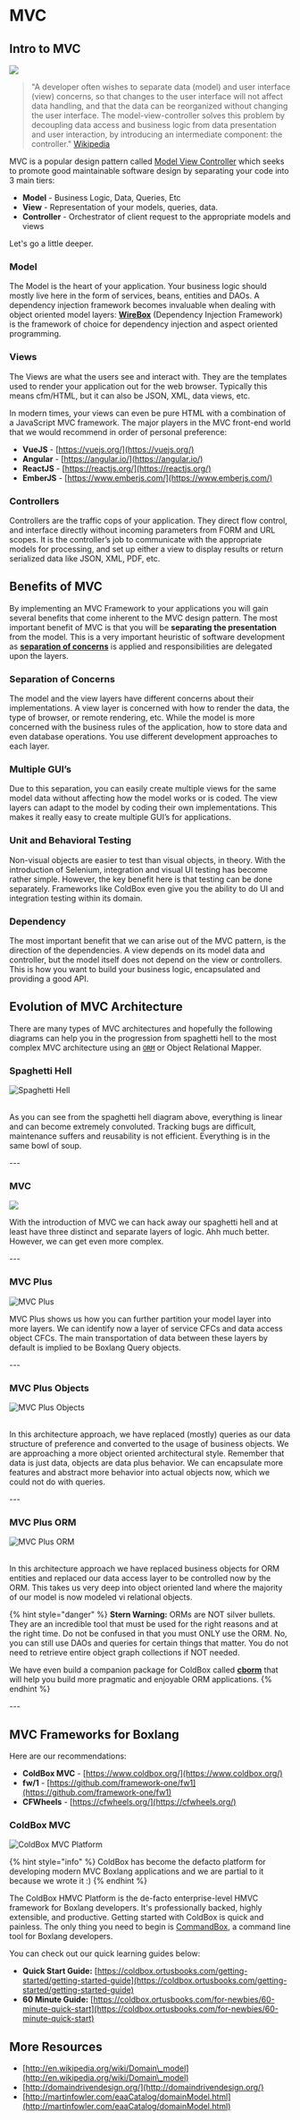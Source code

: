 # MVC

## Intro to MVC

![](../.gitbook/assets/mvc-overview.png)

> "A developer often wishes to separate data (model) and user interface (view) concerns, so that changes to the user interface will not affect data handling, and that the data can be reorganized without changing the user interface. The model-view-controller solves this problem by decoupling data access and business logic from data presentation and user interaction, by introducing an intermediate component: the controller." [Wikipedia](http://en.wikipedia.org/wiki/Model-view-controller)​

MVC is a popular design pattern called [Model View Controller](http://en.wikipedia.org/wiki/Model%E2%80%93view%E2%80%93controller) which seeks to promote good maintainable software design by separating your code into 3 main tiers:

* **Model**  - Business Logic, Data, Queries, Etc
* **View** - Representation of your models, queries, data.
* **Controller** - Orchestrator of client request to the appropriate models and views

Let's go a little deeper.

### Model

The Model is the heart of your application. Your business logic should mostly live here in the form of services, beans, entities and DAOs. A dependency injection framework becomes invaluable when dealing with object oriented model layers: [**WireBox**](https://wirebox.ortusbooks.com) (Dependency Injection Framework) is the framework of choice for dependency injection and aspect oriented programming.

### Views

The Views are what the users see and interact with. They are the templates used to render your application out for the web browser. Typically this means cfm/HTML, but it can also be JSON, XML, data views, etc.&#x20;

In modern times, your views can even be pure HTML with a combination of a JavaScript MVC framework.  The major players in the MVC front-end world that we would recommend in order of personal preference:

* **VueJS** - [https://vuejs.org/](https://vuejs.org/)
* **Angular** - [https://angular.io/](https://angular.io/)
* **ReactJS** - [https://reactjs.org/](https://reactjs.org/)
* **EmberJS** - [https://www.emberjs.com/](https://www.emberjs.com/)

### Controllers

Controllers are the traffic cops of your application. They direct flow control, and interface directly without incoming parameters from FORM and URL scopes. It is the controller’s job to communicate with the appropriate models for processing, and set up either a view to display results or return serialized data like JSON, XML, PDF, etc.

## Benefits of MVC

By implementing an MVC Framework to your applications you will gain several benefits that come inherent to the MVC design pattern.  The most important benefit of MVC is that you will be **separating the presentation** from the model.  This is a very important heuristic of software development as [**separation of concerns**](https://en.wikipedia.org/wiki/Separation\_of\_concerns) is applied and responsibilities are delegated upon the layers.

### Separation of Concerns

The model and the view layers have different concerns about their implementations.  A view layer is concerned with how to render the data, the type of browser, or remote rendering, etc.  While the model is more concerned with the business rules of the application, how to store data and even database operations.  You use different development approaches to each layer.

### Multiple GUI’s

Due to this separation, you can easily create multiple views for the same model data without affecting how the model works or is coded.  The view layers can adapt to the model by coding their own implementations.  This makes it really easy to create multiple GUI’s for applications.

### Unit and Behavioral Testing

Non-visual objects are easier to test than visual objects, in theory.  With the introduction of Selenium, integration and visual UI testing has become rather simple.  However, the key benefit here is that testing can be done separately.  Frameworks like ColdBox even give you the ability to do UI and integration testing within its domain.

### Dependency

The most important benefit that we can arise out of the MVC pattern, is the direction of the dependencies.  A view depends on its model data and controller, but the model itself does not depend on the view or controllers.  This is how you want to build your business logic, encapsulated and providing a good API.

## Evolution of MVC Architecture <a href="#coldbox-mvc" id="coldbox-mvc"></a>

There are many types of MVC architectures and hopefully the following diagrams can help you in the progression from spaghetti hell to the most complex MVC architecture using an [`ORM`](https://en.wikipedia.org/wiki/Object-relational\_mapping) or Object Relational Mapper.

### Spaghetti Hell

![Spaghetti Hell](../.gitbook/assets/spaghetti-hell.png)

\
As you can see from the spaghetti hell diagram above, everything is linear and can become extremely convoluted.  Tracking bugs are difficult, maintenance suffers and reusability is not efficient.  Everything is in the same bowl of soup.

\---

### MVC

![](../.gitbook/assets/mvc.png)

With the introduction of MVC we can hack away our spaghetti hell and at least have three distinct and separate layers of logic.  Ahh much better.  However, we can get even more complex.

\---

### MVC Plus

![MVC Plus](../.gitbook/assets/mvc-plus.png)

MVC Plus shows us how you can further partition your model layer into more layers.  We can identify now a layer of service CFCs and data access object CFCs.  The main transportation of data between these layers by default is implied to be Boxlang Query objects.

\---

### MVC Plus Objects

![MVC Plus Objects](../.gitbook/assets/mvc-plus-objects.png)

\
In this architecture approach, we have replaced (mostly) queries as our data structure of preference and converted to the usage of business objects.  We are approaching a more object oriented architectural style.  Remember that data is just data, objects are data plus behavior.  We can encapsulate more features and abstract more behavior into actual objects now, which we could not do with queries.

\---

### MVC Plus ORM

![MVC Plus ORM](../.gitbook/assets/mvc-plus-orm.png)

\
In this architecture approach we have replaced business objects for ORM entities and replaced our data access layer to be controlled now by the ORM.  This takes us very deep into object oriented land where the majority of our model is now modeled vi relational objects. &#x20;

{% hint style="danger" %}
**Stern Warning:** ORMs are NOT silver bullets.  They are an incredible tool that must be used for the right reasons and at the right time.  Do not be confused in that you must ONLY use the ORM.  No, you can still use DAOs and queries for certain things that matter.  You do not need to retrieve entire object graph collections if NOT needed.

We have even build a companion package for ColdBox called [**cborm**](https://github.com/coldbox-modules/cbox-cborm) that will help you build more pragmatic and enjoyable ORM applications.
{% endhint %}

\---

## MVC Frameworks for Boxlang <a href="#coldbox-mvc" id="coldbox-mvc"></a>

Here are our recommendations:

* **ColdBox MVC** - [https://www.coldbox.org/](https://www.coldbox.org/)
* **fw/1** - [https://github.com/framework-one/fw1](https://github.com/framework-one/fw1)
* **CFWheels** - [https://cfwheels.org/](https://cfwheels.org/)

### ColdBox MVC

![ColdBox MVC Platform](../.gitbook/assets/coldbox.png)

{% hint style="info" %}
ColdBox has become the defacto platform for developing modern MVC Boxlang applications and we are partial to it because we wrote it :)
{% endhint %}

The ColdBox HMVC Platform is the de-facto enterprise-level HMVC framework for Boxlang developers. It's professionally backed, highly extensible, and productive. Getting started with ColdBox is quick and painless. The only thing you need to begin is [CommandBox](http://www.ortussolutions.com/products/commandbox), a command line tool for Boxlang developers.

You can check out our quick learning guides below:

* **Quick Start Guide:** [https://coldbox.ortusbooks.com/getting-started/getting-started-guide](https://coldbox.ortusbooks.com/getting-started/getting-started-guide)
* **60 Minute Guide:** [https://coldbox.ortusbooks.com/for-newbies/60-minute-quick-start](https://coldbox.ortusbooks.com/for-newbies/60-minute-quick-start)

## More Resources <a href="#resources" id="resources"></a>

* ​[http://en.wikipedia.org/wiki/Domain\_model](http://en.wikipedia.org/wiki/Domain\_model)​
* ​[http://domaindrivendesign.org/](http://domaindrivendesign.org/)​
* ​[http://martinfowler.com/eaaCatalog/domainModel.html](http://martinfowler.com/eaaCatalog/domainModel.html)​
